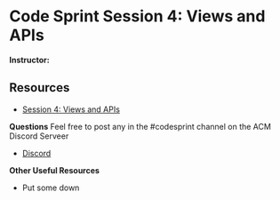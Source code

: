 # Code Sprint Session 4: Views and APIs
**Instructor:** 

## Resources
- [Session 4: Views and APIs](https://tinyurl.com/codesprint-s4)

**Questions** Feel free to post any in the #codesprint channel on the ACM Discord Serveer
- [Discord](https://tinyurl.com/acm-csuf-discord)

**Other Useful Resources**
- Put some down

